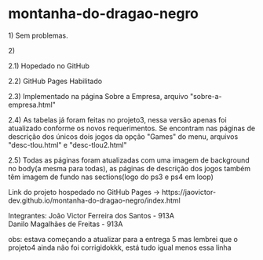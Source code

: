 # montanha-do-dragao-negro

<p>1) Sem problemas.</p>

<p>2)</p>
<p>2.1) Hopedado no GitHub</p>
<p>2.2) GitHub Pages Habilitado</p>

<p>2.3) Implementado na página Sobre a Empresa, arquivo "sobre-a-empresa.html"</p>

<p>2.4) As tabelas já foram feitas no projeto3, nessa versão apenas foi atualizado conforme os novos requerimentos. Se encontram nas páginas de descrição dos únicos dois jogos da opção "Games" do menu, arquivos "desc-tlou.html" e "desc-tlou2.html"</p>

<p>2.5) Todas as páginas foram atualizadas com uma imagem de background no body(a mesma para todas), as páginas de descrição dos jogos também têm imagem de fundo nas sections(logo do ps3 e ps4 em loop)</p>

<p>Link do projeto hospedado no GitHub Pages -> https://jaovictor-dev.github.io/montanha-do-dragao-negro/index.html</p>

<p>Integrantes:
 João Victor Ferreira dos Santos - 913A<br>
 Danilo Magalhães de Freitas - 913A</p>
 
<p>obs: estava começando a atualizar para a entrega 5 mas lembrei que o projeto4 ainda não foi corrigidokkk, está tudo igual menos essa linha</p>
 
